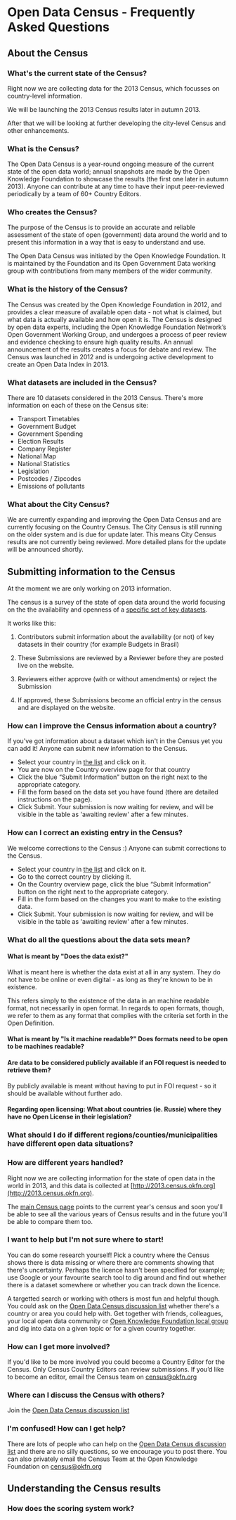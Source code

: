 <div class="page-header">
  <h1>
    Open Data Census - Frequently Asked Questions
  </h1>
</div>

## About the Census

### What's the current state of the Census?

Right now we are collecting data for the 2013 Census, which focusses on country-level information. 

We will be launching the 2013 Census results later in autumn 2013. 

After that we will be looking at further developing the city-level Census and other enhancements.

### What is the Census?

The Open Data Census is a year-round ongoing measure of the current state of the open data world; annual snapshots are made by the Open Knowledge Foundation to showcase the results (the first one later in autumn 2013).  Anyone can contribute at any time to have their input peer-reviewed periodically by a team of 60+ Country Editors.


### Who creates the Census?

The purpose of the Census is to provide an accurate and reliable assessment of the state of open (government) data around the world and to present this information in a way that is easy to understand and use.

The Open Data Census was initiated by the Open Knowledge Foundation. It is maintained by the Foundation and its Open Government Data working group with contributions from many members of the wider community.

### What is the history of the Census?

The Census was created by the Open Knowledge Foundation in 2012, and provides a clear measure of available open data - not what is claimed, but what data is actually available and how open it is. The Census is designed by open data experts, including the Open Knowledge Foundation Network’s Open Government Working Group, and undergoes a process of peer review and evidence checking to ensure high quality results. An annual announcement of the results creates a focus for debate and review. The Census was launched in 2012 and is undergoing active development to create an Open Data Index in 2013. 

### What datasets are included in the Census?

There are 10 datasets considered in the 2013 Census. There's more information on each of these on the Census site:

* Transport Timetables
* Government Budget
* Government Spending
* Election Results
* Company Register
* National Map
* National Statistics
* Legislation
* Postcodes / Zipcodes
* Emissions of pollutants

### What about the City Census?
We are currently expanding and improving the Open Data Census and are currently focusing on the Country Census. The City Census is still running on the older system and is due for update later. This means City Census results are not currently being reviewed. More detailed plans for the update will be announced shortly.


## Submitting information to the Census

At the moment we are only working on 2013 information. 

The census is a survey of the state of open data around the world focusing on the the availability and openness of a <a href=”http://2013.census.okfn.org/about/”>specific set of key datasets</a>.

It works like this:

1. Contributors submit information about the availability (or not) of key datasets in their country (for example Budgets in Brasil)

2. These Submissions are reviewed by a Reviewer before they are posted live on the website.

3. Reviewers either approve (with or without amendments) or reject the Submission

4. If approved, these Submissions become an official entry in the census and are displayed on the website.



### How can I improve the Census information about a country?

If you've got information about a dataset which isn't in the Census yet you can add it!  Anyone can submit new information to the Census. 

* Select your country in [the list](http://2013.census.okfn.org/contribute/) and click on it.
* You are now on the Country overview page for that country
* Click the blue “Submit Information” button on the right next to the appropriate category.
* Fill the form based on the data set you have found (there are detailed instructions on the page).
* Click Submit. Your submission is now waiting for review, and will be visible in the table as 'awaiting review' after a few minutes.

### How can I correct an existing entry in the Census?

We welcome corrections to the Census :)  Anyone can submit corrections to the Census.

* Select your country in [the list](http://2013.census.okfn.org/contribute/) and click on it.
* Go to the correct country by clicking it.
* On the Country overview page, click the blue “Submit Information” button on the right next to the appropriate category.
* Fill in the form based on the changes you want to make to the existing data.
* Click Submit. Your submission is now waiting for review, and will be visible in the table as 'awaiting review' after a few minutes.

### What do all the questions about the data sets mean?


#### What is meant by "Does the data exist?"
What is meant here is whether the data exist at all in any system. They do not have to be online or even digital - as long as they're known to be in existence.

This refers simply to the existence of the data in an machine readable format, not necessarily in open format. In regards to open formats, though, we refer to them as any format that complies with the criteria set forth in the Open Definition.
#### What is meant by "Is it machine readable?" Does formats need to be open to be machines readable? 

#### Are data to be considered publicly available if an FOI request is needed to retrieve them?
By publicly available is meant without having to put in FOI request - so it should be available without further ado.

#### Regarding open licensing: What about countries (ie. Russie) where they have no Open License in their legislation?

### What should I do if different regions/counties/municipalities have different open data situations?


### How are different years handled?

Right now we are collecting information for the state of open data in the world in 2013, and this data is collected at [http://2013.census.okfn.org](http://2013.census.okfn.org). 

The [main Census page](http://census.okfn.org) points to the current year's census and soon you'll be able to see all the various years of Census results and in the future you'll be able to compare them too. 

### I want to help but I'm not sure where to start!

You can do some research yourself! Pick a country where the Census shows there is data missing or where there are comments showing that there's uncertainty. Perhaps the licence hasn't been specified for example; use Google or your favourite search tool to dig around and find out whether there is a dataset somewhere or whether you can track down the licence. 

A targetted search or working with others is most fun and helpful though. You could ask on  the [Open Data Census discussion list](http://lists.okfn.org/mailman/listinfo/open-data-census) whether there's a country or area you could help with. Get together with friends, colleagues, your local open data community or [Open Knowledge Foundation local group](http://okfn.org/local) and dig into data on a given topic or for a given country together.

### How can I get more involved?

If you'd like to be more involved you could become a Country Editor for the Census.  Only Census Country Editors can review submissions. If you’d like to become an editor, email the Census team on census@okfn.org 


### Where can I discuss the Census with others?

Join the [Open Data Census discussion list](http://lists.okfn.org/mailman/listinfo/open-data-census)

### I'm confused! How can I get help?

There are lots of people who can help on the [Open Data Census discussion list](http://lists.okfn.org/mailman/listinfo/open-data-census) and there are no silly questions, so we encourage you to post there.  You can also privately email the Census Team at the Open Knowledge Foundation on census@okfn.org



## Understanding the Census results




### How does the scoring system work?




